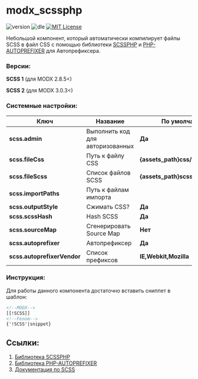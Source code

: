 # modx_scssphp
![version](https://img.shields.io/badge/version-1.0.4-orange "Version")
![dle](https://img.shields.io/badge/MODX-2.8.5%3C-green "MODX")
[![MIT License](https://img.shields.io/badge/license-MIT-blue "MIT License")](https://github.com/Element1493/dle_scssphp/blob/main/LICENSE)

Небольшой компонент, который автоматически компилирует файлы SCSS в файл CSS c помощью библиотеки [SCSSPHP](https://github.com/scssphp/scssphp) и [PHP-AUTOPREFIXER](https://github.com/scssphp/scssphp) для Автопрефиксера.

### Версии:
**SCSS 1** (для MODX 2.8.5<)

**SCSS 2** (для MODX 3.0.3<)

### Системные настройки:
Ключ| Название|По умолчанию
-|-|-
**scss.admin**|Выполнить код для авторизованных|**Да**
**scss.fileCss**|Путь к файлу CSS|**{assets_path}css/styles.css**
**scss.fileScss**|Список файлов SCSS|**{assets_path}scss/styles.scss**
**scss.importPaths**|Путь к файлам импорта|
**scss.outputStyle**|Сжимать CSS?|**Да**
**scss.scssHash**|Hash SCSS|**Да**
**scss.sourceMap**|Сгенерировать Source Map|**Нет**
**scss.autoprefixer**|Автопрефиксер|**Да**
**scss.autoprefixerVendor**|Список префиксoв|**IE,Webkit,Mozilla**

### Инструкция:
Для работы данного компонента достаточно вставить сниппет в шаблон:
```html
<!--MODX-->
[[!SCSS]]
<!--Fenom-->
{'!SCSS'|snippet}
```

## Ссылки:
1. [Библиотека SCSSPHP](https://github.com/scssphp/scssphp)
2. [Библиотека PHP-AUTOPREFIXER](https://github.com/padaliyajay/php-autoprefixer)
3. [Документация по SCSS](https://sass-lang.com/documentation)
